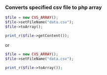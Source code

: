 ### Converts specified csv file to php array

```php
$file = new CVS_ARRAY();
$file->setFileName("data.csv");
$file->toArray();

print_r($file->getContent());
```
or
```php
$file = new CVS_ARRAY();
$file->setFileName("data.csv");
		
print_r($file->toArray());

```